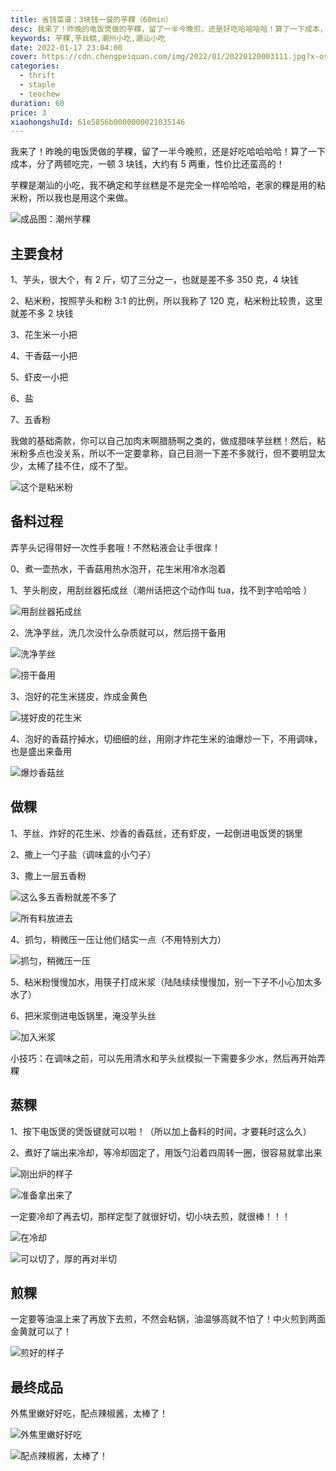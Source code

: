 ```yaml
---
title: 省钱菜谱：3块钱一餐的芋粿（60min）
desc: 我来了！昨晚的电饭煲做的芋粿，留了一半今晚煎，还是好吃哈哈哈哈！算了一下成本，分了两顿吃完，一顿 3 块钱，大约有 5 两重，性价比还蛮高的！芋粿是潮汕的小吃，我不确定和芋丝糕是不是完全一样哈哈哈，老家的粿是用的粘米粉，所以我也是用这个来做。
keywords: 芋粿,芋丝糕,潮州小吃,潮汕小吃
date: 2022-01-17 23:04:00
cover: https://cdn.chengpeiquan.com/img/2022/01/20220120003111.jpg?x-oss-process=image/interlace,1
categories:
  - thrift
  - staple
  - teochew
duration: 60
price: 3
xiaohongshuId: 61e5856b0000000021035146
---
```


我来了！昨晚的电饭煲做的芋粿，留了一半今晚煎，还是好吃哈哈哈哈！算了一下成本，分了两顿吃完，一顿 3 块钱，大约有 5 两重，性价比还蛮高的！

芋粿是潮汕的小吃，我不确定和芋丝糕是不是完全一样哈哈哈，老家的粿是用的粘米粉，所以我也是用这个来做。

![成品图：潮州芋粿](https://cdn.chengpeiquan.com/img/2022/01/20220120003528.jpg?x-oss-process=image/interlace,1)

## 主要食材

1、芋头，很大个，有 2 斤，切了三分之一，也就是差不多 350 克，4 块钱

2、粘米粉，按照芋头和粉 3:1 的比例，所以我称了 120 克，粘米粉比较贵，这里就差不多 2 块钱

3、花生米一小把

4、干香菇一小把

5、虾皮一小把

6、盐

7、五香粉

我做的基础斋款，你可以自己加肉末啊腊肠啊之类的，做成腊味芋丝糕！然后，粘米粉多点也没关系，所以不一定要拿称，自己目测一下差不多就行，但不要明显太少，太稀了挂不住，成不了型。

![这个是粘米粉](https://cdn.chengpeiquan.com/img/2022/01/20220120003529.jpg?x-oss-process=image/interlace,1)

## 备料过程

弄芋头记得带好一次性手套哦！不然粘液会让手很痒！

0、煮一壶热水，干香菇用热水泡开，花生米用冷水泡着

1、芋头削皮，用刮丝器拓成丝（潮州话把这个动作叫 tua，找不到字哈哈哈 ）

![用刮丝器拓成丝](https://cdn.chengpeiquan.com/img/2022/01/20220120003513.jpg?x-oss-process=image/interlace,1)

2、洗净芋丝，洗几次没什么杂质就可以，然后捞干备用

![洗净芋丝](https://cdn.chengpeiquan.com/img/2022/01/20220120003514.jpg?x-oss-process=image/interlace,1)

![捞干备用](https://cdn.chengpeiquan.com/img/2022/01/20220120003515.jpg?x-oss-process=image/interlace,1)

3、泡好的花生米搓皮，炸成金黄色

![搓好皮的花生米](https://cdn.chengpeiquan.com/img/2022/01/20220120003516.jpg?x-oss-process=image/interlace,1)

4、泡好的香菇拧掉水，切细细的丝，用刚才炸花生米的油爆炒一下，不用调味，也是盛出来备用

![爆炒香菇丝](https://cdn.chengpeiquan.com/img/2022/01/20220120003517.jpg?x-oss-process=image/interlace,1)

## 做粿

1、芋丝、炸好的花生米、炒香的香菇丝，还有虾皮，一起倒进电饭煲的锅里

2、撒上一勺子盐（调味盒的小勺子）

3、撒上一层五香粉

![这么多五香粉就差不多了](https://cdn.chengpeiquan.com/img/2022/01/20220120003518.jpg?x-oss-process=image/interlace,1)

![所有料放进去](https://cdn.chengpeiquan.com/img/2022/01/20220120003519.jpg?x-oss-process=image/interlace,1)

4、抓匀，稍微压一压让他们结实一点（不用特别大力）

![抓匀，稍微压一压](https://cdn.chengpeiquan.com/img/2022/01/20220120003520.jpg?x-oss-process=image/interlace,1)

5、粘米粉慢慢加水，用筷子打成米浆（陆陆续续慢慢加，别一下子不小心加太多水了）

6、把米浆倒进电饭锅里，淹没芋头丝

![加入米浆](https://cdn.chengpeiquan.com/img/2022/01/20220120003521.jpg?x-oss-process=image/interlace,1)

小技巧：在调味之前，可以先用清水和芋头丝模拟一下需要多少水，然后再开始弄粿

## 蒸粿

1、按下电饭煲的煲饭键就可以啦！（所以加上备料的时间，才要耗时这么久）

2、煮好了端出来冷却，等冷却固定了，用饭勺沿着四周转一圈，很容易就拿出来

![刚出炉的样子](https://cdn.chengpeiquan.com/img/2022/01/20220120003522.jpg?x-oss-process=image/interlace,1)

![准备拿出来了](https://cdn.chengpeiquan.com/img/2022/01/20220120003523.jpg?x-oss-process=image/interlace,1)

一定要冷却了再去切，那样定型了就很好切，切小块去煎，就很棒！！！

![在冷却](https://cdn.chengpeiquan.com/img/2022/01/20220120003524.jpg?x-oss-process=image/interlace,1)

![可以切了，厚的再对半切](https://cdn.chengpeiquan.com/img/2022/01/20220120003525.jpg?x-oss-process=image/interlace,1)

## 煎粿

一定要等油温上来了再放下去煎，不然会粘锅，油温够高就不怕了！中火煎到两面金黄就可以了！

![煎好的样子](https://cdn.chengpeiquan.com/img/2022/01/20220120003528.jpg?x-oss-process=image/interlace,1)

## 最终成品

外焦里嫩好好吃，配点辣椒酱，太棒了！

![外焦里嫩好好吃](https://cdn.chengpeiquan.com/img/2022/01/20220120003526.jpg?x-oss-process=image/interlace,1)

![配点辣椒酱，太棒了！](https://cdn.chengpeiquan.com/img/2022/01/20220120003527.jpg?x-oss-process=image/interlace,1)
